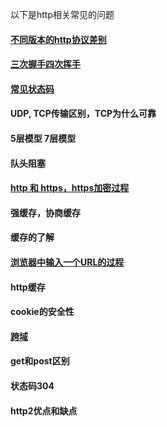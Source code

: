 以下是http相关常见的问题

#### [不同版本的http协议差别](httpVersion.md)
#### [三次握手四次挥手](tcpConnection.md)
#### [常见状态码](code.md)
#### UDP, TCP传输区别，TCP为什么可靠
#### 5层模型 7层模型
#### 队头阻塞
#### [http 和 https，https加密过程](https.md)
#### 强缓存，协商缓存
#### 缓存的了解
#### [浏览器中输入一个URL的过程](openUrl.md)
#### http缓存
#### cookie的安全性
#### [跨域](cros.md)
#### get和post区别
#### 状态码304
#### http2优点和缺点



